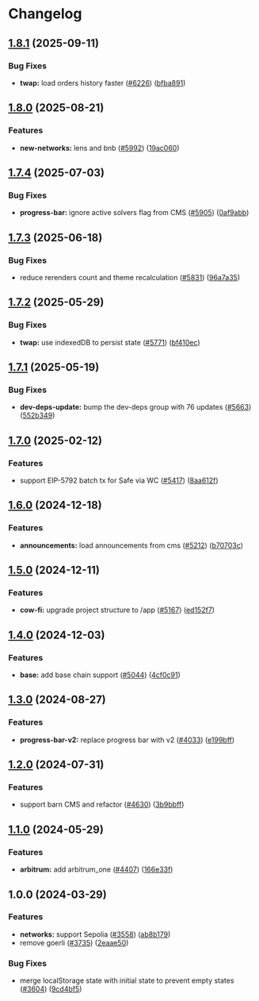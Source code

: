 # Changelog

## [1.8.1](https://github.com/cowprotocol/cowswap/compare/core-v1.8.0...core-v1.8.1) (2025-09-11)


### Bug Fixes

* **twap:** load orders history faster ([#6226](https://github.com/cowprotocol/cowswap/issues/6226)) ([bfba891](https://github.com/cowprotocol/cowswap/commit/bfba89170c63333e3182adb27624cac33106af1d))

## [1.8.0](https://github.com/cowprotocol/cowswap/compare/core-v1.7.4...core-v1.8.0) (2025-08-21)


### Features

* **new-networks:** lens and bnb ([#5992](https://github.com/cowprotocol/cowswap/issues/5992)) ([19ac060](https://github.com/cowprotocol/cowswap/commit/19ac060f94088e7a1f6a2a891ef11d2c1ded4525))

## [1.7.4](https://github.com/cowprotocol/cowswap/compare/core-v1.7.3...core-v1.7.4) (2025-07-03)


### Bug Fixes

* **progress-bar:** ignore active solvers flag from CMS ([#5905](https://github.com/cowprotocol/cowswap/issues/5905)) ([0af9abb](https://github.com/cowprotocol/cowswap/commit/0af9abb54abba01f0a19e3389c812d0210bde3ca))

## [1.7.3](https://github.com/cowprotocol/cowswap/compare/core-v1.7.2...core-v1.7.3) (2025-06-18)


### Bug Fixes

* reduce rerenders count and theme recalculation ([#5831](https://github.com/cowprotocol/cowswap/issues/5831)) ([96a7a35](https://github.com/cowprotocol/cowswap/commit/96a7a350f366615a1e5149097541b5e2ccf880f1))

## [1.7.2](https://github.com/cowprotocol/cowswap/compare/core-v1.7.1...core-v1.7.2) (2025-05-29)


### Bug Fixes

* **twap:** use indexedDB to persist state ([#5771](https://github.com/cowprotocol/cowswap/issues/5771)) ([bf410ec](https://github.com/cowprotocol/cowswap/commit/bf410ecc1d27d0d9eadd835c1b74141c6cee4341))

## [1.7.1](https://github.com/cowprotocol/cowswap/compare/core-v1.7.0...core-v1.7.1) (2025-05-19)


### Bug Fixes

* **dev-deps-update:** bump the dev-deps group with 76 updates ([#5663](https://github.com/cowprotocol/cowswap/issues/5663)) ([552b349](https://github.com/cowprotocol/cowswap/commit/552b349f53762a01ccf008e9a2083248424cbafa))

## [1.7.0](https://github.com/cowprotocol/cowswap/compare/core-v1.6.0...core-v1.7.0) (2025-02-12)


### Features

* support EIP-5792 batch tx for Safe via WC ([#5417](https://github.com/cowprotocol/cowswap/issues/5417)) ([8aa612f](https://github.com/cowprotocol/cowswap/commit/8aa612f7b93a40d69efa364a10634863bc743e95))

## [1.6.0](https://github.com/cowprotocol/cowswap/compare/core-v1.5.0...core-v1.6.0) (2024-12-18)


### Features

* **announcements:** load announcements from cms ([#5212](https://github.com/cowprotocol/cowswap/issues/5212)) ([b70703c](https://github.com/cowprotocol/cowswap/commit/b70703c7a206d5e040bbd29439dcc7eeddf72f42))

## [1.5.0](https://github.com/cowprotocol/cowswap/compare/core-v1.4.0...core-v1.5.0) (2024-12-11)


### Features

* **cow-fi:** upgrade project structure to /app ([#5167](https://github.com/cowprotocol/cowswap/issues/5167)) ([ed152f7](https://github.com/cowprotocol/cowswap/commit/ed152f7ac0fa62ab2c0b9c93035a551c3b8cb4b6))

## [1.4.0](https://github.com/cowprotocol/cowswap/compare/core-v1.3.0...core-v1.4.0) (2024-12-03)


### Features

* **base:** add base chain support ([#5044](https://github.com/cowprotocol/cowswap/issues/5044)) ([4cf0c91](https://github.com/cowprotocol/cowswap/commit/4cf0c91a300d6fcdc026364e74c45e5b2f729f2b))

## [1.3.0](https://github.com/cowprotocol/cowswap/compare/core-v1.2.0...core-v1.3.0) (2024-08-27)


### Features

* **progress-bar-v2:** replace progress bar with v2 ([#4033](https://github.com/cowprotocol/cowswap/issues/4033)) ([e199bff](https://github.com/cowprotocol/cowswap/commit/e199bff492ad3f91df23be34a829ebe1f246444a))

## [1.2.0](https://github.com/cowprotocol/cowswap/compare/core-v1.1.0...core-v1.2.0) (2024-07-31)


### Features

* support barn CMS and refactor ([#4630](https://github.com/cowprotocol/cowswap/issues/4630)) ([3b9bbff](https://github.com/cowprotocol/cowswap/commit/3b9bbffd9b916a0f5ec493941bcffd7fb9182972))

## [1.1.0](https://github.com/cowprotocol/cowswap/compare/core-v1.0.0...core-v1.1.0) (2024-05-29)


### Features

* **arbitrum:** add arbitrum_one ([#4407](https://github.com/cowprotocol/cowswap/issues/4407)) ([166e33f](https://github.com/cowprotocol/cowswap/commit/166e33f3c494972738b154cf844584dd78e12c7d))

## 1.0.0 (2024-03-29)


### Features

* **networks:** support Sepolia ([#3558](https://github.com/cowprotocol/cowswap/issues/3558)) ([ab8b179](https://github.com/cowprotocol/cowswap/commit/ab8b1794fb60da851f3fccdd861ebef4b18df30e))
* remove goerli ([#3735](https://github.com/cowprotocol/cowswap/issues/3735)) ([2eaae50](https://github.com/cowprotocol/cowswap/commit/2eaae5063f1623d03328e4c2a0fb49c7799ff0a3))


### Bug Fixes

* merge localStorage state with initial state to prevent empty states ([#3604](https://github.com/cowprotocol/cowswap/issues/3604)) ([9cd4bf5](https://github.com/cowprotocol/cowswap/commit/9cd4bf53807e307c213c547c762907b71bb5b343))
